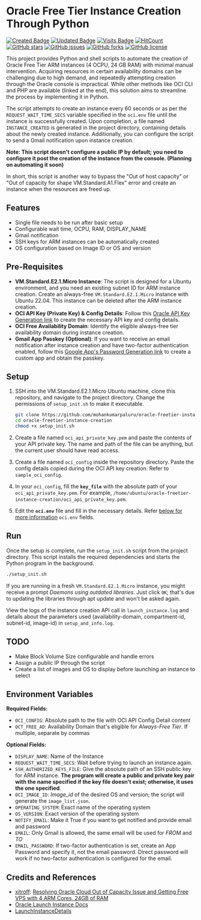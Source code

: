 # Oracle Free Tier Instance Creation Through Python

[![Created Badge](https://badges.pufler.dev/created/mohankumarpaluru/oracle-freetier-instance-creation)](https://github.com/mohankumarpaluru/oracle-freetier-instance-creation) [![Updated Badge](https://badges.pufler.dev/updated/mohankumarpaluru/oracle-freetier-instance-creation)](https://github.com/mohankumarpaluru/oracle-freetier-instance-creation) [![Visits Badge](https://badges.pufler.dev/visits/mohankumarpaluru/oracle-freetier-instance-creation)](https://github.com/mohankumarpaluru/oracle-freetier-instance-creation) [![HitCount](https://img.shields.io/endpoint?url=https%3A%2F%2Fhits.dwyl.com%2Fmohankumarpaluru%2Foracle-freetier-instance-creation.svg%3Fstyle%3Dflat%26show%3Dunique%3Fcolor=brightgreen)](https://github.com/mohankumarpaluru/oracle-freetier-instance-creation) [![GitHub stars](https://img.shields.io/github/stars/mohankumarpaluru/oracle-freetier-instance-creation?color=brightgreen)](https://github.com/mohankumarpaluru/oracle-freetier-instance-creation/stargazers)
[![GitHub issues](https://img.shields.io/github/issues/mohankumarpaluru/oracle-freetier-instance-creation?color=brightgreen)](https://github.com/mohankumarpaluru/oracle-freetier-instance-creation/issues) [![GitHub forks](https://img.shields.io/github/forks/mohankumarpaluru/oracle-freetier-instance-creation?color=brightgreen)](https://github.com/mohankumarpaluru/oracle-freetier-instance-creation/network) [![GitHub license](https://img.shields.io/github/license/mohankumarpaluru/oracle-freetier-instance-creation?color=brightgreen)](https://github.com/mohankumarpaluru/oracle-freetier-instance-creation/blob/main/LICENSE) 


This project provides Python and shell scripts to automate the creation of Oracle Free Tier ARM instances (4 OCPU, 24 GB RAM) with minimal manual intervention. Acquiring resources in certain availability domains can be challenging due to high demand, and repeatedly attempting creation through the Oracle console is impractical. While other methods like OCI CLI and PHP are available (linked at the end), this solution aims to streamline the process by implementing it in Python.

The script attempts to create an instance every 60 seconds or as per the `REQUEST_WAIT_TIME_SECS` variable specified in the `oci.env` file until the instance is successfully created. Upon completion, a file named `INSTANCE_CREATED` is generated in the project directory, containing details about the newly created instance. Additionally, you can configure the script to send a Gmail notification upon instance creation.

**Note: This script doesn't configure a public IP by default; you need to configure it post the creation of the instance from the console. (Planning on automating it soon)**

In short, this script is another way to bypass the "Out of host capacity" or "Out of capacity for shape VM.Standard.A1.Flex" error and create an instance when the resources are freed up.

## Features
- Single file needs to be run after basic setup
- Configurable wait time, OCPU, RAM, DISPLAY_NAME
- Gmail notification
- SSH keys for ARM instances can be automatically created
- OS configuration based on Image ID or OS and version

## Pre-Requisites
- **VM.Standard.E2.1.Micro Instance**: The script is designed for a Ubuntu environment, and you need an existing subnet ID for ARM instance creation. Create an always-free `VM.Standard.E2.1.Micro` instance with Ubuntu 22.04. This instance can be deleted after the ARM instance creation.
- **OCI API Key (Private Key) & Config Details**: Follow this [Oracle API Key Generation link](https://graph.org/Oracle-API-Key-Generation-12-11) to create the necessary API key and config details.
- **OCI Free Availability Domain**: Identify the eligible always-free tier availability domain during instance creation.
- **Gmail App Passkey (Optional)**: If you want to receive an email notification after instance creation and have two-factor authentication enabled, follow this [Google App's Password Generation link](https://graph.org/Google-App-Passwords-Generation-12-11) to create a custom app and obtain the passkey.

## Setup

1. SSH into the VM.Standard.E2.1.Micro Ubuntu machine, clone this repository, and navigate to the project directory. Change the permissions of `setup_init.sh` to make it executable.
    ```bash
    git clone https://github.com/mohankumarpaluru/oracle-freetier-instance-creation.git
    cd oracle-freetier-instance-creation
    chmod +x setup_init.sh
    ```

2. Create a file named `oci_api_private_key.pem` and paste the contents of your API private key. The name and path of the file can be anything, but the current user should have read access.

3. Create a file named `oci_config` inside the repository directory. Paste the config details copied during the OCI API key creation. Refer to `sample_oci_config`.

4. In your `oci_config`, fill the **`key_file`** with the absolute path of your `oci_api_private_key.pem`. For example, `/home/ubuntu/oracle-freetier-instance-creation/oci_api_private_key.pem`.

5. Edit the **`oci.env`** file and fill in the necessary details. Refer [below for more information](https://github.com/mohankumarpaluru/oracle-freetier-instance-creation#environment-variables) `oci.env` fields.

## Run

Once the setup is complete, run the `setup_init.sh` script from the project directory. This script installs the required dependencies and starts the Python program in the background.
```bash
./setup_init.sh

```
If you are running in a fresh `VM.Standard.E2.1.Micro` instance, you might receive a prompt *Daemons using outdated libraries*. Just click `OK`; that's due to updating the libraries through apt update and won't be asked again. 

View the logs of the instance creation API call in `launch_instance.log` and details about the parameters used (availability-domain, compartment-id, subnet-id, image-id) in `setup_and_info.log`.

## TODO
- Make Block Volume Size configurable and handle errors
- Assign a public IP through the script 
- Create a list of images and OS to display before launching an instance to select

## Environment Variables
**Required Fields:**
	
- `OCI_CONFIG`:  Absolute path to the file with OCI API Config Detail content 
- `OCT_FREE_AD`: Availability Domain that's eligible for *Always-Free Tier*. If multiple, separate by commas

**Optional Fields:**
- `DISPLAY_NAME`: Name of the Instance 
- `REQUEST_WAIT_TIME_SECS`: Wait before trying to launch an instance again.  
- `SSH_AUTHORIZED_KEYS_FILE`: Give the absolute path of an SSH public key for ARM instance. **The program will create a public and private key pair with the name specified if the key file doesn't exist; otherwise, it uses the one specified**.  
- `OCI_IMAGE_ID`: *Image_id* of the desired OS and version; the script will generate the `image_list.json`. 
- `OPERATING_SYSTEM`: Exact name of the operating system 
- `OS_VERSION`: Exact version of the operating system 
- `NOTIFY_EMAIL`: Make it True if you want to get notified and provide email and password
- `EMAIL`: Only Gmail is allowed, the same email will be used for *FROM* and *TO*
- `EMAIL_PASSWORD`: If two-factor authentication is set, create an App Password and specify it, not the email password. Direct password will work if no two-factor authentication is configured for the email.

## Credits and References
- [xitroff](https://www.reddit.com/user/xitroff/): [Resolving Oracle Cloud Out of Capacity Issue and Getting Free VPS with 4 ARM Cores, 24GB of RAM](https://hitrov.medium.com/resolving-oracle-cloud-out-of-capacity-issue-and-getting-free-vps-with-4-arm-cores-24gb-of-a3d7e6a027a8)
- [Oracle Launch Instance Docs](https://docs.oracle.com/en-us/iaas/api/#/en/iaas/20160918/Instance/LaunchInstance)
- [LaunchInstanceDetails](https://docs.oracle.com/en-us/iaas/api/#/en/iaas/20160918/datatypes/LaunchInstanceDetails)
